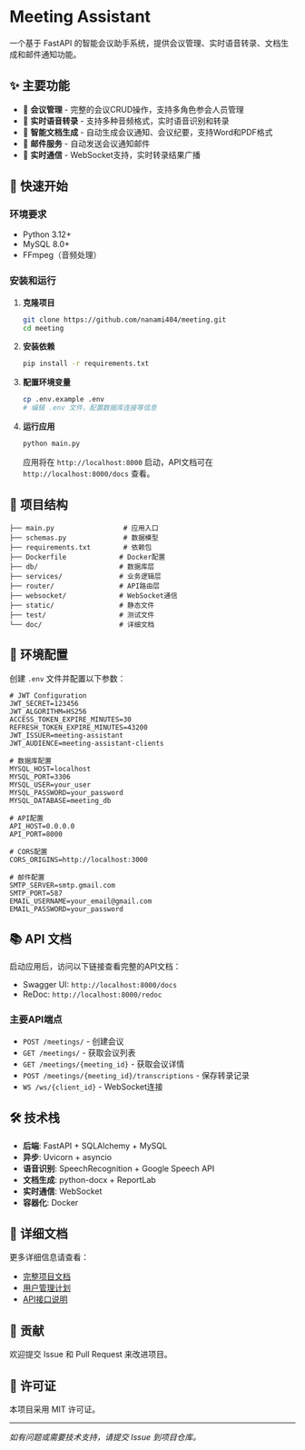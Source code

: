 # Meeting Assistant

一个基于 FastAPI 的智能会议助手系统，提供会议管理、实时语音转录、文档生成和邮件通知功能。

## ✨ 主要功能

- 🎯 **会议管理** - 完整的会议CRUD操作，支持多角色参会人员管理
- 🎤 **实时语音转录** - 支持多种音频格式，实时语音识别和转录
- 📄 **智能文档生成** - 自动生成会议通知、会议纪要，支持Word和PDF格式
- 📧 **邮件服务** - 自动发送会议通知邮件
- 🔌 **实时通信** - WebSocket支持，实时转录结果广播

## 🚀 快速开始

### 环境要求

- Python 3.12+
- MySQL 8.0+
- FFmpeg（音频处理）

### 安装和运行

1. **克隆项目**
   ```bash
   git clone https://github.com/nanami404/meeting.git
   cd meeting
   ```

2. **安装依赖**
   ```bash
   pip install -r requirements.txt
   ```

3. **配置环境变量**
   ```bash
   cp .env.example .env
   # 编辑 .env 文件，配置数据库连接等信息
   ```

4. **运行应用**
   ```bash
   python main.py
   ```

   应用将在 `http://localhost:8000` 启动，API文档可在 `http://localhost:8000/docs` 查看。

## 📁 项目结构

```
├── main.py                 # 应用入口
├── schemas.py              # 数据模型
├── requirements.txt        # 依赖包
├── Dockerfile             # Docker配置
├── db/                    # 数据库层
├── services/              # 业务逻辑层
├── router/                # API路由层
├── websocket/             # WebSocket通信
├── static/                # 静态文件
├── test/                  # 测试文件
└── doc/                   # 详细文档
```

## 🔧 环境配置

创建 `.env` 文件并配置以下参数：

```env
# JWT Configuration
JWT_SECRET=123456
JWT_ALGORITHM=HS256
ACCESS_TOKEN_EXPIRE_MINUTES=30
REFRESH_TOKEN_EXPIRE_MINUTES=43200
JWT_ISSUER=meeting-assistant
JWT_AUDIENCE=meeting-assistant-clients

# 数据库配置
MYSQL_HOST=localhost
MYSQL_PORT=3306
MYSQL_USER=your_user
MYSQL_PASSWORD=your_password
MYSQL_DATABASE=meeting_db

# API配置
API_HOST=0.0.0.0
API_PORT=8000

# CORS配置
CORS_ORIGINS=http://localhost:3000

# 邮件配置
SMTP_SERVER=smtp.gmail.com
SMTP_PORT=587
EMAIL_USERNAME=your_email@gmail.com
EMAIL_PASSWORD=your_password
```

## 📚 API 文档

启动应用后，访问以下链接查看完整的API文档：
- Swagger UI: `http://localhost:8000/docs`
- ReDoc: `http://localhost:8000/redoc`

### 主要API端点

- `POST /meetings/` - 创建会议
- `GET /meetings/` - 获取会议列表
- `GET /meetings/{meeting_id}` - 获取会议详情
- `POST /meetings/{meeting_id}/transcriptions` - 保存转录记录
- `WS /ws/{client_id}` - WebSocket连接

## 🛠️ 技术栈

- **后端**: FastAPI + SQLAlchemy + MySQL
- **异步**: Uvicorn + asyncio
- **语音识别**: SpeechRecognition + Google Speech API
- **文档生成**: python-docx + ReportLab
- **实时通信**: WebSocket
- **容器化**: Docker

## 📖 详细文档

更多详细信息请查看：
- [完整项目文档](./doc/README.md)
- [用户管理计划](./doc/USER_MANAGEMENT_MVP_PLAN.md)
- [API接口说明](http://localhost:8000/docs)

## 🤝 贡献

欢迎提交 Issue 和 Pull Request 来改进项目。

## 📄 许可证

本项目采用 MIT 许可证。

---

*如有问题或需要技术支持，请提交 Issue 到项目仓库。*